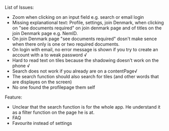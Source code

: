 List of Issues:

- Zoom when clicking on an input field e.g. search or email login
- Missing explanational text: Profile, settings, join Denmark, when clicking on "see documents required" on join denmark page and of titles on the join Denmark page e.g. NemID.
- On join Denmark page "see documents required" dosn't make sence when there only is one or two required documents.
- On login with email, no error message is shown if you try to create an account with a to weak password √
- Hard to read text on tiles because the shadowing doesn't work on the phone √
- Search does not work if you already are on a contentPage√
- The search function should also search for tiles (and other words that are displayes on the screen)
- No one found the profilepage them self



Feature:

- Unclear that the search function is for the whole app. He understand it as a filter function on the page he is at. 
- FAQ
- Favourite instead of settings 

